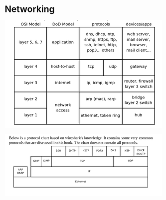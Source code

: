 # Networking



![](<../../.gitbook/assets/image (185).png>)

![](<../../.gitbook/assets/image (186).png>)

